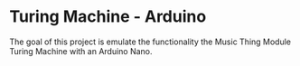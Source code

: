 # Turing Machine - Arduino 

The goal of this project is emulate the functionality 
the Music Thing Module Turing Machine with an Arduino 
Nano. 

